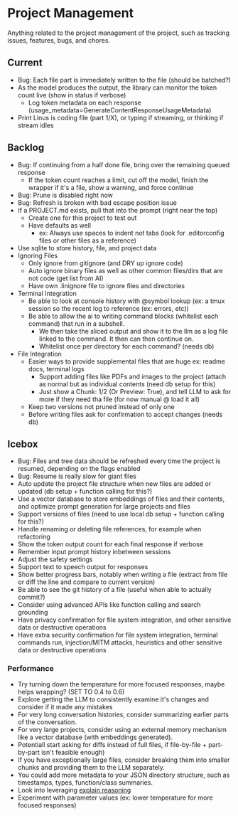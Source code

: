 # Project Management

Anything related to the project management of the project, such as tracking issues, features, bugs, and chores.

## Current

* Bug: Each file part is immediately written to the file (should be batched?)
* As the model produces the output, the library can monitor the token count live (show in status if verbose)
    * Log token metadata on each response (usage_metadata=GenerateContentResponseUsageMetadata)
* Print Linus is coding file (part 1/X), or typing if streaming, or thinking if stream idles

## Backlog

* Bug: If continuing from a half done file, bring over the remaining queued response
    * If the token count reaches a limit, cut off the model, finish the wrapper if it's a file, show a warning, and force continue
* Bug: Prune is disabled right now
* Bug: Refresh is broken with bad escape position issue
* If a PROJECT.md exists, pull that into the prompt (right near the top)
  * Create one for this project to test out
  * Have defaults as well
    * ex: Always use spaces to indent not tabs (look for .editorconfig files or other files as a reference)
* Use sqlite to store history, file, and project data
* Ignoring Files
  * Only ignore from gitignore (and DRY up ignore code)
  * Auto ignore binary files as well as other common files/dirs that are not code (get list from AI)
  * Have own .linignore file to ignore files and directories
* Terminal Integration
  * Be able to look at console history with @symbol lookup (ex: a tmux session so the recent log to reference (ex: errors, etc))
  * Be able to allow the ai to writing command blocks (whitelist each command) that run in a subshell.
    * We then take the sliced output and show it to the llm as a log file linked to the command. It then can then continue on.
    * Whitelist once per directory for each command? (needs db)
* File Integration
  * Easier ways to provide supplemental files that are huge ex: readme docs, terminal logs
    * Support adding files like PDFs and images to the project (attach as normal but as individual contents (need db setup for this)
    * Just show a Chunk: 1/2 (Or Preview: True), and tell LLM to ask for more if they need tha file (for now manual @ load it all)
  * Keep two versions not pruned instead of only one
  * Before writing files ask for confirmation to accept changes (needs db)

## Icebox

* Bug: Files and tree data should be refreshed every time the project is resumed, depending on the flags enabled
* Bug: Resume is really slow for giant files
* Auto update the project file structure when new files are added or updated (db setup + function calling for this?)
* Use a vector database to store embeddings of files and their contents, and optimize prompt generation for large projects and files
* Support versions of files (need to use local db setup + function calling for this?)
* Handle renaming or deleting file references, for example when refactoring
* Show the token output count for each final response if verbose
* Remember input prompt history inbetween sessions
* Adjust the safety settings
* Support text to speech output for responses
* Show better progress bars, notably when writing a file (extract from file or diff the line and compare to current version)
* Be able to see the git history of a file (useful when able to actually commit?)
* Consider using advanced APIs like function calling and search grounding
* Have privacy confirmation for file system integration, and other sensitive data or destructive operations
* Have extra security confirmation for file system integration, terminal commands run, injection/MITM attacks, heuristics and other sensitive data or destructive operations

### Performance

* Try turning down the temperature for more focused responses, maybe helps wrapping? (SET TO 0.4 to 0.6)
* Explore getting the LLM to consistently examine it's changes and consider if it made any mistakes
* For very long conversation histories, consider summarizing earlier parts of the conversation.
* For very large projects, consider using an external memory mechanism like a vector database (with embeddings generated).
* Potentiall start asking for diffs instead of full files, if file-by-file + part-by-part isn't feasible enough)
* If you have exceptionally large files, consider breaking them into smaller chunks and providing them to the LLM separately.
* You could add more metadata to your JSON directory structure, such as timestamps, types, function/class summaries.
* Look into leveraging [explain reasoning](https://cloud.google.com/vertex-ai/generative-ai/docs/learn/prompts/explain-reasoning)
* Experiment with parameter values (ex: lower temperature for more focused responses)
